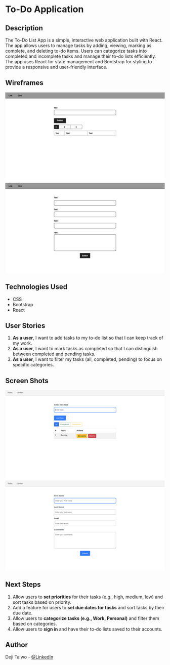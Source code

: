 # To-Do Application

## Description

The To-Do List App is a simple, interactive web application built with React. The app allows users to manage tasks by adding, viewing, marking as complete, and deleting to-do items. Users can categorize tasks into completed and incomplete tasks and manage their to-do lists efficiently. The app uses React for state management and Bootstrap for styling to provide a responsive and user-friendly interface.

## Wireframes

<img src="./src/imgs/1.png"/>
<img src="./src/imgs/2.png"/>

## Technologies Used

- CSS
- Bootstrap
- React

## User Stories

1. **As a user**, I want to add tasks to my to-do list so that I can keep track of my work.
2. **As a user**, I want to mark tasks as completed so that I can distinguish between completed and pending tasks.
3. **As a user**, I want to filter my tasks (all, completed, pending) to focus on specific categories.

## Screen Shots

<img src="./src/imgs/3.png"/>
<img src="./src/imgs/4.png"/>

## Next Steps

1. Allow users to **set priorities** for their tasks (e.g., high, medium, low) and sort tasks based on priority.
2. Add a feature for users to **set due dates for tasks** and sort tasks by their due date.
3. Allow users to **categorize tasks (e.g., Work, Personal)** and filter them based on categories.
4. Allow users to **sign in** and have their to-do lists saved to their accounts.

## Author

Deji Taiwo - [@LinkedIn](https://www.linkedin.com/in/taiwo-a-80346223b/)
